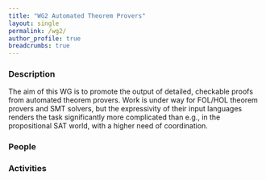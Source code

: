 ```yaml
---
title: "WG2 Automated Theorem Provers"
layout: single
permalink: /wg2/
author_profile: true
breadcrumbs: true
---
```


### Description

The aim of this WG is to promote the output of detailed, checkable proofs from
automated theorem provers. Work is under way for FOL/HOL theorem provers and
SMT solvers, but the expressivity of their input languages renders the task
significantly more complicated than e.g., in the propositional SAT world, with
a higher need of coordination.

### People

### Activities
